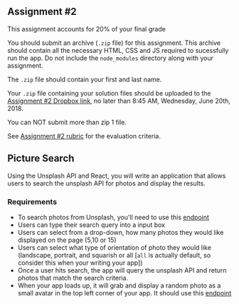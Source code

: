 ## Assignment #2

This assignment accounts for 20% of your final grade

You should submit an archive (`.zip` file) for this assignment. This archive should contain all the necessary HTML, CSS and JS required to sucessfully run the app. Do not include the `node_modules` directory along with your assignment.

The `.zip` file should contain your first and last name.

Your `.zip` file containing your solution files should be uploaded to the [Assignment #2 Dropbox link](https://www.dropbox.com/request/xW5wWzh8bw602zzsO32h), no later than 8:45 AM, Wednesday, June 20th, 2018.

You can NOT submit more than zip 1 file. 

See [Assignment #2 rubric](https://github.com/jniziol/Introduction-to-React/blob/master/Assignment%20%232%20-%20Rubric.pdf) for the evaluation criteria.

## Picture Search

Using the Unsplash API and React, you will write an application that allows users to search the unsplash API for photos and display the results.

### Requirements

- To search photos from Unsplash, you'll need to use this [endpoint](https://unsplash.com/documentation#search-photos
)
- Users can type their search query into a input box
- Users can select from a drop-down, how many photos they would like displayed on the page (5,10 or 15)
- Users can select what type of orientation of photo they would like (landscape, portrait, and squarish or all [`all` is actually default, so consider this when your writing your app])
- Once a user hits search, the app will query the unsplash API and return photos that match the search criteria.
- When your app loads up, it will grab and display a random photo as a small avatar in the top left corner of your app. It should use this [endpoint](https://unsplash.com/documentation#get-a-random-photo)

